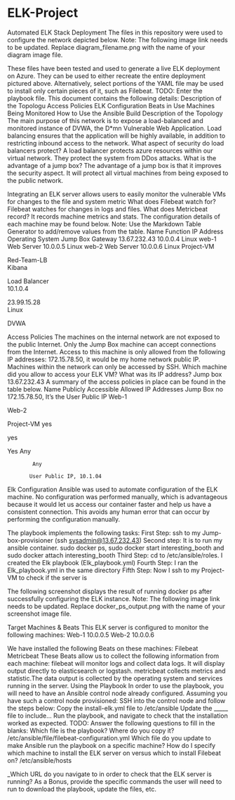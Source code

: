# ELK-Project
Automated ELK Stack Deployment
The files in this repository were used to configure the network depicted below.
Note: The following image link needs to be updated. Replace diagram_filename.png with the name of your diagram image file.

These files have been tested and used to generate a live ELK deployment on Azure. They can be used to either recreate the entire deployment pictured above. Alternatively, select portions of the YAML file may be used to install only certain pieces of it, such as Filebeat.
TODO: Enter the playbook file.
This document contains the following details:
Description of the Topologu
Access Policies
ELK Configuration
Beats in Use
Machines Being Monitored
How to Use the Ansible Build
Description of the Topology
The main purpose of this network is to expose a load-balanced and monitored instance of DVWA, the D*mn Vulnerable Web Application.
Load balancing ensures that the application will be highly available, in addition to restricting inbound access to the network.
 What aspect of security do load balancers protect? 
A load balancer protects azure resources within our virtual network. They protect the system from DDos attacks. 
What is the advantage of a jump box?
The advantage of a jump box is that it improves the security aspect. It will protect all virtual machines from being exposed to the public network. 

Integrating an ELK server allows users to easily monitor the vulnerable VMs for changes to the file and system metric
 What does Filebeat watch for?
Filebeat watches for changes in logs and files. 
What does Metricbeat record?
It records machine metrics and stats. 
The configuration details of each machine may be found below. Note: Use the Markdown Table Generator to add/remove values from the table.
Name
Function
IP Address
Operating System
Jump Box
Gateway
13.67.232.43
10.0.0.4
Linux
web-1
Web Server
10.0.0.5
Linux
web-2
Web Server
10.0.0.6
Linux
Project-VM

Red-Team-LB       
Kibana 

Load Balancer         
10.1.0.4

23.99.15.28    
Linux

DVWA





Access Policies
The machines on the internal network are not exposed to the public Internet.
Only the Jump Box machine can accept connections from the Internet. Access to this machine is only allowed from the following IP addresses:
172.15.78.50, it would be my home network public IP.
Machines within the network can only be accessed by SSH.
Which machine did you allow to access your ELK VM? What was its IP address?
Jump box  13.67.232.43
A summary of the access policies in place can be found in the table below.
Name
Publicly Accessible
Allowed IP Addresses
Jump Box
no
172.15.78.50, It’s the User Public IP
Web-1

Web-2

Project-VM
yes

yes

Yes
            Any

            Any
 
           User Public IP, 10.1.04







Elk Configuration
Ansible was used to automate configuration of the ELK machine. No configuration was performed manually, which is advantageous because it would let us access our container faster and help us have a consistent connection. This avoids any human error that can occur by performing the configuration manually. 

The playbook implements the following tasks:
First Step: ssh to my Jump-box-provisioner (ssh sysadmin@13.67.232.43)
Second step: It is to run my ansible container. sudo docker ps, sudo docker start interesting_booth and sudo docker attach interesting_booth
             Third Step: cd to /etc/ansible/roles. I created the Elk playbook (Elk_playbook.yml)
             Fourth Step: I ran the Elk_playbook.yml in the same directory
             Fifth Step: Now I ssh to my Project-VM to check if the server is 

The following screenshot displays the result of running docker ps after successfully configuring the ELK instance.
Note: The following image link needs to be updated. Replace docker_ps_output.png with the name of your screenshot image file.

Target Machines & Beats
This ELK server is configured to monitor the following machines:
Web-1 10.0.0.5
Web-2 10.0.0.6

We have installed the following Beats on these machines:
Filebeat
Metricbeat
These Beats allow us to collect the following information from each machine:
filebeat will monitor logs and collect data logs. It will display output directly to elasticsearch or logstash. 
metricbeat collects metrics and statistic.The data output is collected by the operating system and services running in the server.
Using the Playbook
In order to use the playbook, you will need to have an Ansible control node already configured. Assuming you have such a control node provisioned:
SSH into the control node and follow the steps below:
Copy the install-elk.yml  file to /etc/ansible
Update the _____ file to include...
Run the playbook, and navigate to check that the installation worked as expected.
TODO: Answer the following questions to fill in the blanks:
Which file is the playbook? Where do you copy it?
/etc/ansible/file/filebeat-configuration.yml
Which file do you update to make Ansible run the playbook on a specific machine? How do I specify which machine to install the ELK server on versus which to install Filebeat on?
/etc/ansible/hosts


_Which URL do you navigate to in order to check that the ELK server is running?
As a Bonus, provide the specific commands the user will need to run to download the playbook, update the files, etc.

